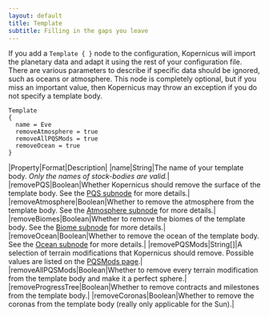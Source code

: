```yaml
---
layout: default
title: Template
subtitle: Filling in the gaps you leave
---
```


If you add a  `Template { }` node to the configuration, Kopernicus will import the planetary data and adapt it using the rest of your configuration file. There are various parameters to describe if specific data should be ignored, such as oceans or atmosphere. This node is completely optional, but if you miss an important value, then Kopernicus may throw an exception if you do not specify a template body.

```
Template
{
  name = Eve
  removeAtmosphere = true
  removeAllPQSMods = true
  removeOcean = true
}
```

|Property|Format|Description|
|name|String|The name of your template body. *Only the names of stock-bodies are valid.*|
|removePQS|Boolean|Whether Kopernicus should remove the surface of the template body. See the [PQS subnode](/main/PQS.html) for more details.|
|removeAtmosphere|Boolean|Whether to remove the atmosphere from the template body. See the [Atmosphere subnode](/main/Atmosphere.html) for more details.|
|removeBiomes|Boolean|Whether to remove the biomes of the template body. See the [Biome subnode](/main/Properties/Biome.html) for more details.|
|removeOcean|Boolean|Whether to remove the ocean of the template body. See the [Ocean subnode](/main/Oceans.html) for more details.|
|removePQSMods|String[]|A selection of terrain modifications that Kopernicus should remove. Possible values are listed on the [PQSMods page](/PQSMods/PQSMods.html).|
|removeAllPQSMods|Boolean|Whether to remove every terrain modification from the template body and make it a perfect sphere.|
|removeProgressTree|Boolean|Whether to remove contracts and milestones from the template body.|
|removeCoronas|Boolean|Whether to remove the coronas from the template body (really only applicable for the Sun).|
